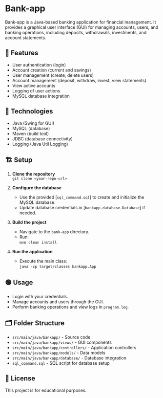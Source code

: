 # Bank-app

Bank-app is a Java-based banking application for financial management. It provides a graphical user interface (GUI) for managing accounts, users, and banking operations, including deposits, withdrawals, investments, and account statements.

## 🚀 Features

- User authentication (login)
- Account creation (current and savings)
- User management (create, delete users)
- Account management (deposit, withdraw, invest, view statements)
- View active accounts
- Logging of user actions
- MySQL database integration

## 🔧 Technologies

- Java (Swing for GUI)
- MySQL (database)
- Maven (build tool)
- JDBC (database connectivity)
- Logging (Java Util Logging)

## 🏗️ Setup

1. **Clone the repository**  
   `git clone <your-repo-url>`

2. **Configure the database**  
   - Use the provided [`sql_command.sql`] to create and initialize the MySQL database.
   - Update database credentials in [`bankapp.database.Database`] if needed.

3. **Build the project**  
   - Navigate to the `bank-app` directory.
   - Run:  
     `mvn clean install`

4. **Run the application**  
   - Execute the main class:  
     `java -cp target/classes bankapp.App`

## 🟢 Usage

- Login with your credentials.
- Manage accounts and users through the GUI.
- Perform banking operations and view logs in `program.log`.

## 🗂️ Folder Structure

- `src/main/java/bankapp/` - Source code
- `src/main/java/bankapp/views/` - GUI components
- `src/main/java/bankapp/controllers/` - Application controllers
- `src/main/java/bankapp/models/` - Data models
- `src/main/java/bankapp/database/` - Database integration
- `sql_command.sql` - SQL script for database setup

## 📝 License

This project is for educational purposes.
